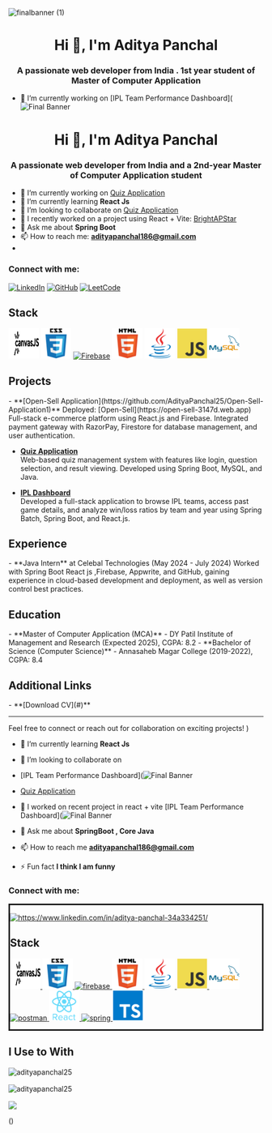 ![finalbanner (1)](https://github.com/AdityaPanchal25/Aditya-Panchal/assets/125076518/b096e432-17e6-4b53-911b-310546d0f895)


<h1 align="center">Hi 👋, I'm Aditya Panchal</h1>
<h3 align="center">A passionate web developer from India . 1st year student of Master of Computer Application</h3>


- 🔭 I’m currently working on    [IPL Team Performance Dashboard](![Final Banner](https://github.com/AdityaPanchal25/IPLDashboard)
<h1 align="center">Hi 👋, I'm Aditya Panchal</h1>
<h3 align="center">A passionate web developer from India and a 2nd-year Master of Computer Application student</h3>

- 🔭 I’m currently working on [Quiz Application](https://github.com/AdityaPanchal25/Quiz-Web-Application)
- 🌱 I’m currently learning **React Js**
- 👯 I’m looking to collaborate on [Quiz Application](https://github.com/AdityaPanchal25/Quiz-Web-Application)
- 🤝 I recently worked on a project using React + Vite: [BrightAPStar](https://github.com/AdityaPanchal25/BrightAPStart)
- 💬 Ask me about **Spring Boot**
- 📫 How to reach me: **adityapanchal186@gmail.com**
- 

<h3 align="left">Connect with me:</h3>
<p align="left">
<a href="https://www.linkedin.com/in/aditya-panchal-34a334251/" target="blank"><img align="center" src="https://raw.githubusercontent.com/rahuldkjain/github-profile-readme-generator/master/src/images/icons/Social/linked-in-alt.svg" alt="LinkedIn" height="30" width="40" /></a>
<a href="https://github.com/AdityaPanchal25" target="blank"><img align="center" src="https://raw.githubusercontent.com/rahuldkjain/github-profile-readme-generator/master/src/images/icons/Social/github.svg" alt="GitHub" height="30" width="40" /></a>
<a href="https://leetcode.com/u/AdityaPanchal25/" target="blank"><img align="center" src="https://raw.githubusercontent.com/rahuldkjain/github-profile-readme-generator/master/src/images/icons/Social/leet-code.svg" alt="LeetCode" height="30" width="40" /></a>
</p>

<h2>Stack</h2>
<p align="left">
  <a href="https://canvasjs.com" target="_blank" rel="noreferrer"><img src="https://raw.githubusercontent.com/Hardik0307/Hardik0307/master/assets/canvasjs-charts.svg" alt="CanvasJS" width="60" height="60"/></a>
  <a href="https://www.w3schools.com/css/" target="_blank" rel="noreferrer"><img src="https://raw.githubusercontent.com/devicons/devicon/master/icons/css3/css3-original-wordmark.svg" alt="CSS3" width="60" height="60"/></a>
  <a href="https://firebase.google.com/" target="_blank" rel="noreferrer"><img src="https://www.vectorlogo.zone/logos/firebase/firebase-icon.svg" alt="Firebase" width="60" height="60"/></a>
  <a href="https://www.w3.org/html/" target="_blank" rel="noreferrer"><img src="https://raw.githubusercontent.com/devicons/devicon/master/icons/html5/html5-original-wordmark.svg" alt="HTML5" width="60" height="60"/></a>
  <a href="https://www.java.com" target="_blank" rel="noreferrer"><img src="https://raw.githubusercontent.com/devicons/devicon/master/icons/java/java-original.svg" alt="Java" width="60" height="60"/></a>
  <a href="https://developer.mozilla.org/en-US/docs/Web/JavaScript" target="_blank" rel="noreferrer"><img src="https://raw.githubusercontent.com/devicons/devicon/master/icons/javascript/javascript-original.svg" alt="JavaScript" width="60" height="60"/></a>
  <a href="https://www.mysql.com/" target="_blank" rel="noreferrer"><img src="https://raw.githubusercontent.com/devicons/devicon/master/icons/mysql/mysql-original-wordmark.svg" alt="MySQL" width="60" height="60"/></a>
</p>

<h2>Projects</h2>
- **[Open-Sell Application](https://github.com/AdityaPanchal25/Open-Sell-Application1)**  
  Deployed: [Open-Sell](https://open-sell-3147d.web.app)  
  Full-stack e-commerce platform using React.js and Firebase. Integrated payment gateway with RazorPay, Firestore for database management, and user authentication.

- **[Quiz Application](https://github.com/AdityaPanchal25/QuizeApp)**  
  Web-based quiz management system with features like login, question selection, and result viewing. Developed using Spring Boot, MySQL, and Java.

- **[IPL Dashboard](https://github.com/AdityaPanchal25/IPLDashboard)**  
  Developed a full-stack application to browse IPL teams, access past game details, and analyze win/loss ratios by team and year using Spring Batch, Spring Boot, and React.js.

<h2>Experience</h2>
- **Java  Intern** at Celebal Technologies (May 2024 - July 2024)  
  Worked with Spring Boot React js ,Firebase, Appwrite, and GitHub, gaining experience in cloud-based development and deployment, as well as version control best practices.

<h2>Education</h2>
- **Master of Computer Application (MCA)** - DY Patil Institute of Management and Research (Expected 2025), CGPA: 8.2
- **Bachelor of Science (Computer Science)** - Annasaheb Magar College (2019-2022), CGPA: 8.4

<h2>Additional Links</h2>
- **[Download CV](#)**

---

Feel free to connect or reach out for collaboration on exciting projects!
)

- 🌱 I’m currently learning                     **React Js**

- 👯 I’m looking to collaborate on
-  [IPL Team Performance Dashboard](![Final Banner](https://github.com/AdityaPanchal25/IPLDashboard)
-   [Quiz Application](https://github.com/AdityaPanchal25/Quiz-Web-Application)

- 🤝 I worked on  recent project in react + vite       [IPL Team Performance Dashboard](![Final Banner](https://github.com/AdityaPanchal25/IPLDashboard)
- 💬 Ask me about                                **SpringBoot , Core Java**

- 📫 How to reach me                             **adityapanchal186@gmail.com**

- ⚡ Fun fact                                    **I think I am funny**


<h3 align="left">Connect with me:</h3>
<div style=" border: solid">
<p align="left">
<a href="https://linkedin.com/in/https://www.linkedin.com/in/aditya-panchal-34a334251/" target="blank"><img align="center" src="https://raw.githubusercontent.com/rahuldkjain/github-profile-readme-generator/master/src/images/icons/Social/linked-in-alt.svg" alt="https://www.linkedin.com/in/aditya-panchal-34a334251/" height="30" width="40" /></a>
</p>
<h2>Stack</h2>

<p align="left">
  <a href="https://canvasjs.com" target="_blank" rel="noreferrer">
    <img src="https://raw.githubusercontent.com/Hardik0307/Hardik0307/master/assets/canvasjs-charts.svg" alt="canvasjs" width="60" height="60"/>
  </a>
  <a href="https://www.w3schools.com/css/" target="_blank" rel="noreferrer">
    <img src="https://raw.githubusercontent.com/devicons/devicon/master/icons/css3/css3-original-wordmark.svg" alt="css3" width="60" height="60"/>
  </a>
  <a href="https://firebase.google.com/" target="_blank" rel="noreferrer">
    <img src="https://www.vectorlogo.zone/logos/firebase/firebase-icon.svg" alt="firebase" width="60" height="60"/>
  </a>
  <a href="https://www.w3.org/html/" target="_blank" rel="noreferrer">
    <img src="https://raw.githubusercontent.com/devicons/devicon/master/icons/html5/html5-original-wordmark.svg" alt="html5" width="60" height="60"/>
  </a>
  <a href="https://www.java.com" target="_blank" rel="noreferrer">
    <img src="https://raw.githubusercontent.com/devicons/devicon/master/icons/java/java-original.svg" alt="java" width="60" height="60"/>
  </a>
  <a href="https://developer.mozilla.org/en-US/docs/Web/JavaScript" target="_blank" rel="noreferrer">
    <img src="https://raw.githubusercontent.com/devicons/devicon/master/icons/javascript/javascript-original.svg" alt="javascript" width="60" height="60"/>
  </a>
  <a href="https://www.mysql.com/" target="_blank" rel="noreferrer">
    <img src="https://raw.githubusercontent.com/devicons/devicon/master/icons/mysql/mysql-original-wordmark.svg" alt="mysql" width="60" height="60"/>
  </a>
  <a href="https://postman.com" target="_blank" rel="noreferrer">
    <img src="https://www.vectorlogo.zone/logos/getpostman/getpostman-icon.svg" alt="postman" width="60" height="60"/>
  </a>
  <a href="https://reactjs.org/" target="_blank" rel="noreferrer">
    <img src="https://raw.githubusercontent.com/devicons/devicon/master/icons/react/react-original-wordmark.svg" alt="react" width="60" height="60"/>
  </a>
  <a href="https://spring.io/" target="_blank" rel="noreferrer">
    <img src="https://www.vectorlogo.zone/logos/springio/springio-icon.svg" alt="spring" width="60" height="60"/>
  </a>
  <a href="https://www.typescriptlang.org/" target="_blank" rel="noreferrer">
    <img src="https://raw.githubusercontent.com/devicons/devicon/master/icons/typescript/typescript-original.svg" alt="typescript" width="60" height="60"/>
  </a>
</p>
</div>



<h2>I Use to With</h2>
<p><img align="center" src="https://github-readme-stats.vercel.app/api/top-langs?username=adityapanchal25&show_icons=true&locale=en&layout=compact" alt="adityapanchal25" /></p>

<p><img align="center" src="https://github-readme-streak-stats.herokuapp.com/?user=adityapanchal25&" alt="adityapanchal25" /></p>
<p><img align="center" src="https://github.com/user-attachments/assets/ce0d4e96-14d9-433d-ba18-72c444cbe6be" alt"leetcode 50days batch2024"/></p>()
